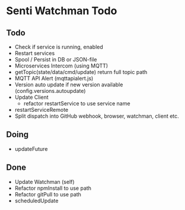 # Senti Watchman Todo

## Todo
- Check if service is running, enabled
- Restart services
- Spool / Persist in DB or JSON-file
- Microservices Intercom (using MQTT)
- getTopic(state/data/cmd/update) return full topic path
- MQTT API Alert (mqttapialert.js)
- Version auto update if new version available (config.versions.autoupdate)
- Update Client
	- refactor restartService to use service name
- restartServiceRemote
- Split dispatch into GitHub webhook, browser, watchman, client etc. 

## Doing
- updateFuture

## Done
- Update Watchman (self)
- Refactor npmInstall to use path
- Refactor gitPull to use path
- scheduledUpdate
